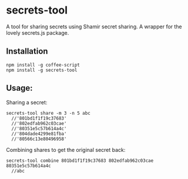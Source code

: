 # secrets-tool
A tool for sharing secrets using Shamir secret sharing.
A wrapper for the lovely secrets.js package.

## Installation
```
npm install -g coffee-script
npm install -g secrets-tool
```

## Usage:

Sharing a secret:
```
secrets-tool share -m 3 -n 5 abc
  //'801bd1f1f19c37683'
  //'802edfab962c03cae'
  //'80351e5c57b614a4c'
  //'804dade4299e81fba'
  //'80566c13e80496958'
```

Combining shares to get the original secret back:
```
secrets-tool combine 801bd1f1f19c37683 802edfab962c03cae 80351e5c57b614a4c
  //abc
```
